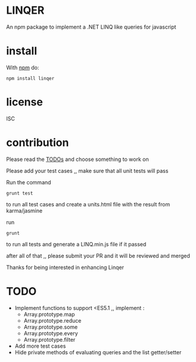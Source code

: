 LINQER
======

An npm package to implement a .NET LINQ like queries for javascript

install
=======

With [npm](https://npmjs.org) do:

```
npm install linqer
```

license
=======

ISC

contribution
============

Please read the [TODOs](#todo) and choose something to work on

Please add your test cases ,, make sure that all unit tests will pass

Run the command

```
grunt test
```

to run all test cases and create a units.html file with the result from karma/jasmine

run

```
grunt
```

to run all tests and generate a LINQ.min.js file if it passed

after all of that ,, please submit your PR and it will be reviewed and merged

Thanks for being interested in enhancing Linqer

TODO
====

-	Implement functions to support <ES5.1 ,, implement :
	-	Array.prototype.map
	-	Array.prototype.reduce
	-	Array.prototype.some
	-	Array.prototype.every
	-	Array.prototype.filter
-	Add more test cases
-	Hide private methods of evaluating queries and the list getter/setter
